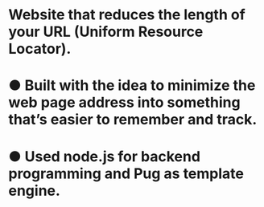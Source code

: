 # Website that reduces the length of your URL (Uniform Resource Locator).
# ●	Built with the idea to minimize the web page address into something that’s easier to remember and track.
# ●	Used node.js for backend programming and Pug as template engine.


